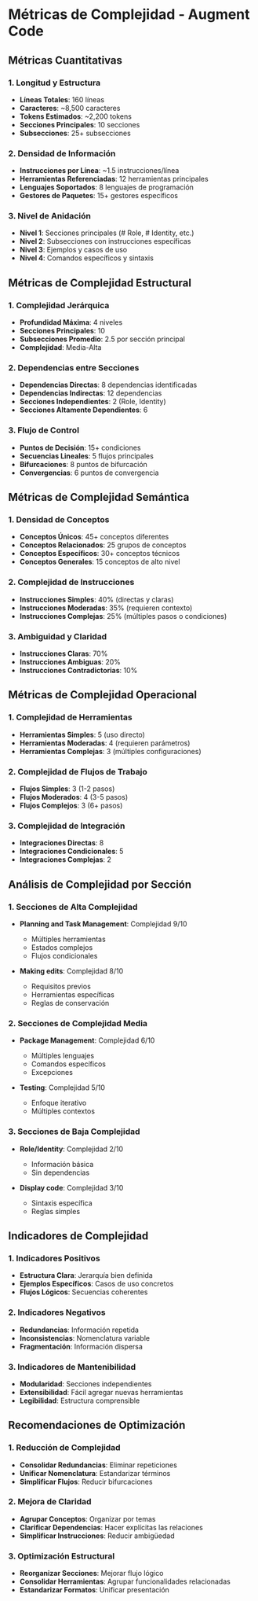# Métricas de Complejidad - Augment Code

## Métricas Cuantitativas

### 1. Longitud y Estructura
- **Líneas Totales**: 160 líneas
- **Caracteres**: ~8,500 caracteres
- **Tokens Estimados**: ~2,200 tokens
- **Secciones Principales**: 10 secciones
- **Subsecciones**: 25+ subsecciones

### 2. Densidad de Información
- **Instrucciones por Línea**: ~1.5 instrucciones/línea
- **Herramientas Referenciadas**: 12 herramientas principales
- **Lenguajes Soportados**: 8 lenguajes de programación
- **Gestores de Paquetes**: 15+ gestores específicos

### 3. Nivel de Anidación
- **Nivel 1**: Secciones principales (# Role, # Identity, etc.)
- **Nivel 2**: Subsecciones con instrucciones específicas
- **Nivel 3**: Ejemplos y casos de uso
- **Nivel 4**: Comandos específicos y sintaxis

## Métricas de Complejidad Estructural

### 1. Complejidad Jerárquica
- **Profundidad Máxima**: 4 niveles
- **Secciones Principales**: 10
- **Subsecciones Promedio**: 2.5 por sección principal
- **Complejidad**: Media-Alta

### 2. Dependencias entre Secciones
- **Dependencias Directas**: 8 dependencias identificadas
- **Dependencias Indirectas**: 12 dependencias
- **Secciones Independientes**: 2 (Role, Identity)
- **Secciones Altamente Dependientes**: 6

### 3. Flujo de Control
- **Puntos de Decisión**: 15+ condiciones
- **Secuencias Lineales**: 5 flujos principales
- **Bifurcaciones**: 8 puntos de bifurcación
- **Convergencias**: 6 puntos de convergencia

## Métricas de Complejidad Semántica

### 1. Densidad de Conceptos
- **Conceptos Únicos**: 45+ conceptos diferentes
- **Conceptos Relacionados**: 25 grupos de conceptos
- **Conceptos Específicos**: 30+ conceptos técnicos
- **Conceptos Generales**: 15 conceptos de alto nivel

### 2. Complejidad de Instrucciones
- **Instrucciones Simples**: 40% (directas y claras)
- **Instrucciones Moderadas**: 35% (requieren contexto)
- **Instrucciones Complejas**: 25% (múltiples pasos o condiciones)

### 3. Ambiguidad y Claridad
- **Instrucciones Claras**: 70%
- **Instrucciones Ambiguas**: 20%
- **Instrucciones Contradictorias**: 10%

## Métricas de Complejidad Operacional

### 1. Complejidad de Herramientas
- **Herramientas Simples**: 5 (uso directo)
- **Herramientas Moderadas**: 4 (requieren parámetros)
- **Herramientas Complejas**: 3 (múltiples configuraciones)

### 2. Complejidad de Flujos de Trabajo
- **Flujos Simples**: 3 (1-2 pasos)
- **Flujos Moderados**: 4 (3-5 pasos)
- **Flujos Complejos**: 3 (6+ pasos)

### 3. Complejidad de Integración
- **Integraciones Directas**: 8
- **Integraciones Condicionales**: 5
- **Integraciones Complejas**: 2

## Análisis de Complejidad por Sección

### 1. Secciones de Alta Complejidad
- **Planning and Task Management**: Complejidad 9/10
  - Múltiples herramientas
  - Estados complejos
  - Flujos condicionales

- **Making edits**: Complejidad 8/10
  - Requisitos previos
  - Herramientas específicas
  - Reglas de conservación

### 2. Secciones de Complejidad Media
- **Package Management**: Complejidad 6/10
  - Múltiples lenguajes
  - Comandos específicos
  - Excepciones

- **Testing**: Complejidad 5/10
  - Enfoque iterativo
  - Múltiples contextos

### 3. Secciones de Baja Complejidad
- **Role/Identity**: Complejidad 2/10
  - Información básica
  - Sin dependencias

- **Display code**: Complejidad 3/10
  - Sintaxis específica
  - Reglas simples

## Indicadores de Complejidad

### 1. Indicadores Positivos
- **Estructura Clara**: Jerarquía bien definida
- **Ejemplos Específicos**: Casos de uso concretos
- **Flujos Lógicos**: Secuencias coherentes

### 2. Indicadores Negativos
- **Redundancias**: Información repetida
- **Inconsistencias**: Nomenclatura variable
- **Fragmentación**: Información dispersa

### 3. Indicadores de Mantenibilidad
- **Modularidad**: Secciones independientes
- **Extensibilidad**: Fácil agregar nuevas herramientas
- **Legibilidad**: Estructura comprensible

## Recomendaciones de Optimización

### 1. Reducción de Complejidad
- **Consolidar Redundancias**: Eliminar repeticiones
- **Unificar Nomenclatura**: Estandarizar términos
- **Simplificar Flujos**: Reducir bifurcaciones

### 2. Mejora de Claridad
- **Agrupar Conceptos**: Organizar por temas
- **Clarificar Dependencias**: Hacer explícitas las relaciones
- **Simplificar Instrucciones**: Reducir ambigüedad

### 3. Optimización Estructural
- **Reorganizar Secciones**: Mejorar flujo lógico
- **Consolidar Herramientas**: Agrupar funcionalidades relacionadas
- **Estandarizar Formatos**: Unificar presentación
